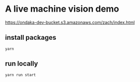 # A live machine vision demo

https://ondaka-dev-bucket.s3.amazonaws.com/zach/index.html


## install packages 

    yarn
    
## run locally

    yarn run start
